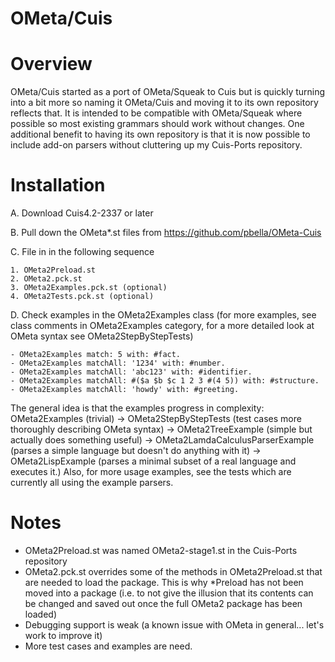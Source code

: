 OMeta/Cuis
==========

# Overview

OMeta/Cuis started as a port of OMeta/Squeak to Cuis but is quickly turning into a bit more so naming it OMeta/Cuis and moving it to its own repository reflects that.  It is intended to be compatible with OMeta/Squeak where possible so most existing grammars should work without changes.  One additional benefit to having its own repository is that it is now possible to include add-on parsers without cluttering up my Cuis-Ports repository.

# Installation

A. Download Cuis4.2-2337 or later

B. Pull down the OMeta*.st files from https://github.com/pbella/OMeta-Cuis

C. File in in the following sequence

	1. OMeta2Preload.st
	2. OMeta2.pck.st
	3. OMeta2Examples.pck.st (optional)
	4. OMeta2Tests.pck.st (optional)

D. Check examples in the OMeta2Examples class (for more examples, see class comments in OMeta2Examples category, for a more detailed look at OMeta syntax see OMeta2StepByStepTests)

	- OMeta2Examples match: 5 with: #fact.
	- OMeta2Examples matchAll: '1234' with: #number.
	- OMeta2Examples matchAll: 'abc123' with: #identifier.
	- OMeta2Examples matchAll: #($a $b $c 1 2 3 #(4 5)) with: #structure.
	- OMeta2Examples matchAll: 'howdy' with: #greeting.

The general idea is that the examples progress in complexity: OMeta2Examples (trivial) -> OMeta2StepByStepTests (test cases more thoroughly describing OMeta syntax) -> OMeta2TreeExample (simple but actually does something useful) -> OMeta2LamdaCalculusParserExample (parses a simple language but doesn't do anything with it) -> OMeta2LispExample (parses a minimal subset of a real language and executes it.)  Also, for more usage examples, see the tests which are currently all using the example parsers.

# Notes
- OMeta2Preload.st was named OMeta2-stage1.st in the Cuis-Ports repository
- OMeta2.pck.st overrides some of the methods in OMeta2Preload.st that are needed to load the package.  This is why *Preload has not been moved into a package (i.e. to not give the illusion that its contents can be changed and saved out once the full OMeta2 package has been loaded)
- Debugging support is weak (a known issue with OMeta in general... let's work to improve it)
- More test cases and examples are need.

